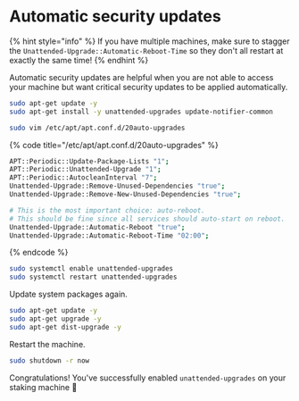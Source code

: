 # Automatic security updates

{% hint style="info" %}
If you have multiple machines, make sure to stagger the `Unattended-Upgrade::Automatic-Reboot-Time` so they don't all restart at exactly the same time!
{% endhint %}

Automatic security updates are helpful when you are not able to access your machine but want critical security updates to be applied automatically.

```bash
sudo apt-get update -y
sudo apt-get install -y unattended-upgrades update-notifier-common

sudo vim /etc/apt/apt.conf.d/20auto-upgrades
```

{% code title="/etc/apt/apt.conf.d/20auto-upgrades" %}
```bash
APT::Periodic::Update-Package-Lists "1";
APT::Periodic::Unattended-Upgrade "1";
APT::Periodic::AutocleanInterval "7";
Unattended-Upgrade::Remove-Unused-Dependencies "true";
Unattended-Upgrade::Remove-New-Unused-Dependencies "true";

# This is the most important choice: auto-reboot.
# This should be fine since all services should auto-start on reboot.
Unattended-Upgrade::Automatic-Reboot "true";
Unattended-Upgrade::Automatic-Reboot-Time "02:00";
```
{% endcode %}

```bash
sudo systemctl enable unattended-upgrades
sudo systemctl restart unattended-upgrades
```

Update system packages again.

```bash
sudo apt-get update -y
sudo apt-get upgrade -y
sudo apt-get dist-upgrade -y
```

Restart the machine.

```bash
sudo shutdown -r now
```

Congratulations! You've successfully enabled `unattended-upgrades` on your staking machine 🥳

